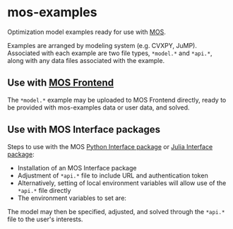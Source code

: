 # mos-examples
Optimization model examples ready for use with [MOS](https://fuinn.ie/mos).

Examples are arranged by modeling system (e.g. CVXPY, JuMP). Associated with each example are two file types, ``*model.*`` and ``*api.*``, along with any data files associated with the example.

## Use with [MOS Frontend](https://mos.fuinn.ie)
The ``*model.*`` example may be uploaded to MOS Frontend directly, ready to be provided with mos-examples data or user data, and solved.


## Use with MOS Interface packages

Steps to use with the MOS [Python Interface package](https://github.com/Fuinn/mos-interface-py) or 
[Julia Interface package](https://github.com/Fuinn/mos-interface-jl):

* Installation of an MOS Interface package
* Adjustment of ``*api.*`` file to include URL and authentication token
* Alternatively, setting of local environment variables will allow use of the ``*api.*`` file directly
* The environment variables to set are:

The model may then be specified, adjusted, and solved through the ``*api.*`` file to the user's interests.